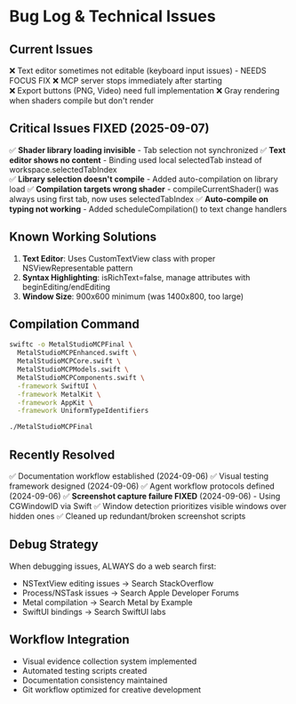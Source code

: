# Bug Log & Technical Issues

## Current Issues
❌ Text editor sometimes not editable (keyboard input issues) - NEEDS FOCUS FIX
❌ MCP server stops immediately after starting  
❌ Export buttons (PNG, Video) need full implementation
❌ Gray rendering when shaders compile but don't render

## Critical Issues FIXED (2025-09-07)
✅ **Shader library loading invisible** - Tab selection not synchronized
✅ **Text editor shows no content** - Binding used local selectedTab instead of workspace.selectedTabIndex  
✅ **Library selection doesn't compile** - Added auto-compilation on library load
✅ **Compilation targets wrong shader** - compileCurrentShader() was always using first tab, now uses selectedTabIndex
✅ **Auto-compile on typing not working** - Added scheduleCompilation() to text change handlers

## Known Working Solutions
1. **Text Editor**: Uses CustomTextView class with proper NSViewRepresentable pattern
2. **Syntax Highlighting**: isRichText=false, manage attributes with beginEditing/endEditing
3. **Window Size**: 900x600 minimum (was 1400x800, too large)

## Compilation Command
```bash
swiftc -o MetalStudioMCPFinal \
  MetalStudioMCPEnhanced.swift \
  MetalStudioMCPCore.swift \
  MetalStudioMCPModels.swift \
  MetalStudioMCPComponents.swift \
  -framework SwiftUI \
  -framework MetalKit \
  -framework AppKit \
  -framework UniformTypeIdentifiers

./MetalStudioMCPFinal
```

## Recently Resolved
✅ Documentation workflow established (2024-09-06)
✅ Visual testing framework designed (2024-09-06)
✅ Agent workflow protocols defined (2024-09-06)
✅ **Screenshot capture failure FIXED** (2024-09-06) - Using CGWindowID via Swift
✅ Window detection prioritizes visible windows over hidden ones
✅ Cleaned up redundant/broken screenshot scripts

## Debug Strategy
When debugging issues, ALWAYS do a web search first:
- NSTextView editing issues → Search StackOverflow
- Process/NSTask issues → Search Apple Developer Forums
- Metal compilation → Search Metal by Example
- SwiftUI bindings → Search SwiftUI labs

## Workflow Integration
- Visual evidence collection system implemented
- Automated testing scripts created
- Documentation consistency maintained
- Git workflow optimized for creative development
